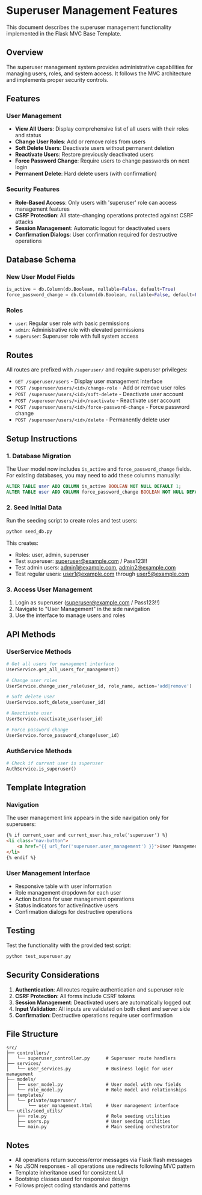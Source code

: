 # Superuser Management Features

This document describes the superuser management functionality implemented in the Flask MVC Base Template.

## Overview

The superuser management system provides administrative capabilities for managing users, roles, and system access. It follows the MVC architecture and implements proper security controls.

## Features

### User Management
- **View All Users**: Display comprehensive list of all users with their roles and status
- **Change User Roles**: Add or remove roles from users
- **Soft Delete Users**: Deactivate users without permanent deletion
- **Reactivate Users**: Restore previously deactivated users
- **Force Password Change**: Require users to change passwords on next login
- **Permanent Delete**: Hard delete users (with confirmation)

### Security Features
- **Role-Based Access**: Only users with 'superuser' role can access management features
- **CSRF Protection**: All state-changing operations protected against CSRF attacks
- **Session Management**: Automatic logout for deactivated users
- **Confirmation Dialogs**: User confirmation required for destructive operations

## Database Schema

### New User Model Fields
```python
is_active = db.Column(db.Boolean, nullable=False, default=True)
force_password_change = db.Column(db.Boolean, nullable=False, default=False)
```

### Roles
- `user`: Regular user role with basic permissions
- `admin`: Administrative role with elevated permissions  
- `superuser`: Superuser role with full system access

## Routes

All routes are prefixed with `/superuser/` and require superuser privileges:

- `GET /superuser/users` - Display user management interface
- `POST /superuser/users/<id>/change-role` - Add or remove user roles
- `POST /superuser/users/<id>/soft-delete` - Deactivate user account
- `POST /superuser/users/<id>/reactivate` - Reactivate user account
- `POST /superuser/users/<id>/force-password-change` - Force password change
- `POST /superuser/users/<id>/delete` - Permanently delete user

## Setup Instructions

### 1. Database Migration
The User model now includes `is_active` and `force_password_change` fields. For existing databases, you may need to add these columns manually:

```sql
ALTER TABLE user ADD COLUMN is_active BOOLEAN NOT NULL DEFAULT 1;
ALTER TABLE user ADD COLUMN force_password_change BOOLEAN NOT NULL DEFAULT 0;
```

### 2. Seed Initial Data
Run the seeding script to create roles and test users:

```bash
python seed_db.py
```

This creates:
- Roles: user, admin, superuser
- Test superuser: superuser@example.com / Pass123!!
- Test admin users: admin1@example.com, admin2@example.com
- Test regular users: user1@example.com through user5@example.com

### 3. Access User Management
1. Login as superuser (superuser@example.com / Pass123!!)
2. Navigate to "User Management" in the side navigation
3. Use the interface to manage users and roles

## API Methods

### UserService Methods
```python
# Get all users for management interface
UserService.get_all_users_for_management()

# Change user roles
UserService.change_user_role(user_id, role_name, action='add|remove')

# Soft delete user
UserService.soft_delete_user(user_id)

# Reactivate user
UserService.reactivate_user(user_id)

# Force password change
UserService.force_password_change(user_id)
```

### AuthService Methods
```python
# Check if current user is superuser
AuthService.is_superuser()
```

## Template Integration

### Navigation
The user management link appears in the side navigation only for superusers:
```html
{% if current_user and current_user.has_role('superuser') %}
<li class="nav-button">
    <a href="{{ url_for('superuser.user_management') }}">User Management</a>
</li>
{% endif %}
```

### User Management Interface
- Responsive table with user information
- Role management dropdown for each user
- Action buttons for user management operations
- Status indicators for active/inactive users
- Confirmation dialogs for destructive operations

## Testing

Test the functionality with the provided test script:
```bash
python test_superuser.py
```

## Security Considerations

1. **Authentication**: All routes require authentication and superuser role
2. **CSRF Protection**: All forms include CSRF tokens
3. **Session Management**: Deactivated users are automatically logged out
4. **Input Validation**: All inputs are validated on both client and server side
5. **Confirmation**: Destructive operations require user confirmation

## File Structure

```
src/
├── controllers/
│   └── superuser_controller.py      # Superuser route handlers
├── services/
│   └── user_services.py             # Business logic for user management
├── models/
│   ├── user_model.py                # User model with new fields
│   └── role_model.py                # Role model and relationships
├── templates/
│   └── private/superuser/
│       └── user_management.html     # User management interface
└── utils/seed_utils/
    ├── role.py                      # Role seeding utilities
    ├── users.py                     # User seeding utilities
    └── main.py                      # Main seeding orchestrator
```

## Notes

- All operations return success/error messages via Flask flash messages
- No JSON responses - all operations use redirects following MVC pattern
- Template inheritance used for consistent UI
- Bootstrap classes used for responsive design
- Follows project coding standards and patterns